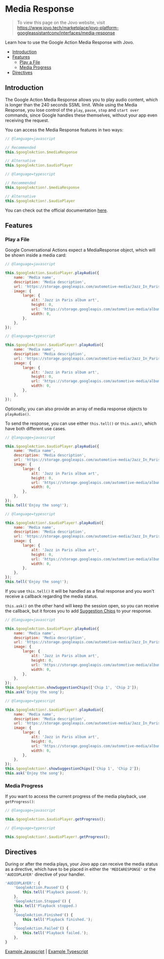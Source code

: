 # Media Response

> To view this page on the Jovo website, visit https://www.jovo.tech/marketplace/jovo-platform-googleassistantconv/interfaces/media-response

Learn how to use the Google Action Media Response with Jovo.

* [Introduction](#introduction)
* [Features](#features)
  * [Play a File](#play-a-file)
  * [Media Progress](#media-progress)
* [Directives](#directives)


## Introduction

The Google Action Media Response allows you to play audio content, which is longer than the 240 seconds SSML limit. While using the Media Response, you lose control of the `play`, `pause`, `stop` and `start over` commands, since Google handles these themselves, without your app even receiving the request.

You can access the Media Response features in two ways:

```js
// @language=javascript

// Recommended
this.$googleAction.$mediaResponse

// Alternative
this.$googleAction.$audioPlayer

// @language=typescript

// Recommended
this.$googleAction!.$mediaResponse

// Alternative
this.$googleAction!.$audioPlayer
```

You can check out the official documentation [here](https://developers.google.com/assistant/conversational/prompts-media).

## Features

### Play a File

Google Conversational Actions expect a MediaResponse object, which will be shown inside a media card:

```javascript
// @language=javascript

this.$googleAction.$audioPlayer.playAudio({
	name: 'Media name',
	description: 'Media description',
	url: 'https://storage.googleapis.com/automotive-media/Jazz_In_Paris.mp3',
	image: {
		large: {
			alt: 'Jazz in Paris album art',
			height: 0,
			url: 'https://storage.googleapis.com/automotive-media/album_art.jpg',
			width: 0,
		},
	},
});

// @language=typescript

this.$googleAction!.$audioPlayer!.playAudio({
	name: 'Media name',
	description: 'Media description',
	url: 'https://storage.googleapis.com/automotive-media/Jazz_In_Paris.mp3',
	image: {
		large: {
			alt: 'Jazz in Paris album art',
			height: 0,
			url: 'https://storage.googleapis.com/automotive-media/album_art.jpg',
			width: 0,
		},
	},
});
```

Optionally, you can also provide an array of media response objects to `playAudio()`.

To send the response, you can use either `this.tell()` or `this.ask()`, which have both different use cases. 

```javascript
// @language=javascript

this.$googleAction.$audioPlayer.playAudio({
	name: 'Media name',
	description: 'Media description',
	url: 'https://storage.googleapis.com/automotive-media/Jazz_In_Paris.mp3',
	image: {
		large: {
			alt: 'Jazz in Paris album art',
			height: 0,
			url: 'https://storage.googleapis.com/automotive-media/album_art.jpg',
			width: 0,
		},
	},
});
this.tell('Enjoy the song!');

// @language=typescript

this.$googleAction!.$audioPlayer!.playAudio({
	name: 'Media name',
	description: 'Media description',
	url: 'https://storage.googleapis.com/automotive-media/Jazz_In_Paris.mp3',
	image: {
		large: {
			alt: 'Jazz in Paris album art',
			height: 0,
			url: 'https://storage.googleapis.com/automotive-media/album_art.jpg',
			width: 0,
		},
	},
});
this.tell('Enjoy the song!');
```

If you use `this.tell()` it will be handled as a final response and you won't receive a callback regarding the media status. 

`this.ask()` on the other hand will keep the session open, so you can receive the callback, but it forces you to add [Suggestion Chips](https://www.jovo.tech/marketplace/jovo-platform-googleassistantconv/visual-output#suggestion-chips) to your response.


```javascript
// @language=javascript

this.$googleAction.$audioPlayer.playAudio({
	name: 'Media name',
	description: 'Media description',
	url: 'https://storage.googleapis.com/automotive-media/Jazz_In_Paris.mp3',
	image: {
		large: {
			alt: 'Jazz in Paris album art',
			height: 0,
			url: 'https://storage.googleapis.com/automotive-media/album_art.jpg',
			width: 0,
		},
	},
});
this.$googleAction.showSuggestionChips(['Chip 1', 'Chip 2']);
this.ask('Enjoy the song');

// @language=typescript

this.$googleAction!.$audioPlayer!.playAudio({
	name: 'Media name',
	description: 'Media description',
	url: 'https://storage.googleapis.com/automotive-media/Jazz_In_Paris.mp3',
	image: {
		large: {
			alt: 'Jazz in Paris album art',
			height: 0,
			url: 'https://storage.googleapis.com/automotive-media/album_art.jpg',
			width: 0,
		},
	},
});
this.$googleAction!.showSuggestionChips(['Chip 1', 'Chip 2']);
this.ask('Enjoy the song');
```

### Media Progress

If you want to access the current progress of the media playback, use `getProgress()`:

```javascript
// @language=javascript

this.$googleAction.$audioPlayer.getProgress();

// @language=typescript

this.$googleAction!.$audioPlayer!.getProgress();
```

## Directives

During or after the media plays, your Jovo app can receive the media status as a directive, which have to be placed in either the `'MEDIARESPONSE'` or the `'AUDIOPLAYER'` directive of your handler.

```javascript
'AUDIOPLAYER': {
	'GoogleAction.Paused'() {
		this.tell('Playback paused.');
	},
	'GoogleAction.Stopped'() {
    this.tell('Playback stopped.)
	},
	'GoogleAction.Finished'() {
		this.tell('Playback finished.');
	},
	'GoogleAction.Failed'() {
		this.tell('Playback failed.');
	},
}
```

[Example Javascript](https://github.com/jovotech/jovo-framework/blob/master/examples/javascript/02_googleassistantconv/media-response/) | [Example Typescript](https://github.com/jovotech/jovo-framework/blob/master/examples/typescript/02_googleassistantconv/media-response/)
